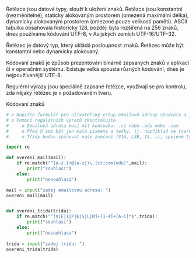 Řetězce jsou datové typy, slouží k uložení znaků. Řetězce jsou konstantní (nezměnitelné), staticky alokovaným prostorem (omezená maximální délka), dynamicky alokovaným prostorem (omezené pouze velikostí paměti). ASCII tabulka obsahovala historicky 128, později byla rozšířená na 256 znaků, dnes používáme kódování UTF-8, v Asijských zemích UTF-16/UTF-32.

Řetězec je datový typ, který ukládá posloupnost znaků. Řetězec může být konstantní nebo dynamicky alokovaný.

Kódování znaků je způsob prezentování binárně zapsaných znaků v aplikaci či v operačním systému. Existuje velká spousta různých kódování, dnes je nejpoužívanější UTF-8.

Regulérní výrazy jsou speciálně zapsané řetězce, využívají se pro kontrolu, zda nějaký řetězec je v požadovaném tvaru.

Kódování znaků
~~~ Python
# o Napište formulář pro uživatelský vstup emailové adresy studenta a jeho třídy
# o Pomocí regulárních výrazů zkontrolujte
#     o Emailová adresa musí mít koncovku: .cz nebo .edu nebo .com
#     o Před @ smí být jen malá písmena a tečky, tj. například ve tvaru prijmeni.jmeno@gmail.com,
#     o Třídy budou splňovat naše značení (V1A, L3B, I4, …), spojené třídy neuvažujte

import re

def overeni_mail(mail):
    if re.match("^[a-z.]+@[a-z]+\.(cz|com|edu)",mail):
        print("souhlasi")
    else:
        print("nesouhlasi")

mail = input("zadej emailovou adresu: ")
overeni_mail(mail)


def overeni_trida(trida):
    if re.match("^[V|E|I|P|K|S|L|M]+[1-4]+[A-C]*$",trida):
        print("souhlasi")
    else:
        print("nesouhlasi")
        
trida = input("zadej tridu: ")
overeni_trida(trida)
~~~